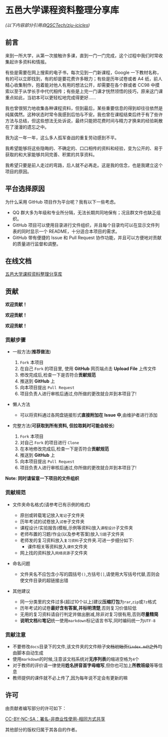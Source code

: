 # 五邑大学课程资料整理分享库

*(以下内容部分引用自[QSCTech/zju-icicles](https://github.com/QSCTech/zju-icicles))*

## 前言

来到一所大学，从第一次接触许多课，直到一门一门完成，这个过程中我们时常收集起许多资料和情报。

有些是需要在网上搜索的电子书，每次见到一门新课程，Google 一下教材名称，有的可以立即找到，有的却是要花费许多眼力；有些是历年试卷或者 A4 纸，前人精心收集制作，抱着能对他人有用的想法公开，却需要在各个群或者 CC98 中摸索以至于从学长手中代代相传；有些是上完一门课才恍然领悟的技巧，原来这门课重点如此，当初本可以更轻松地完成得更好……

我也曾很努力地收集各种课程资料，但到最后，某些重要信息的得到却往往依然是纯属偶然。这种状态时常令我感到后怕与不安。我也曾在课程结束后终于有了些许方法与总结，但这些想法无处诉说，最终只能把花费时间与精力才换来的经验耗散在了漫漫的遗忘之中。

我为这一年一年，这么多人孤军奋战的重复劳动感到不平。

我希望能够将这些隐晦的、不确定的、口口相传的资料和经验，变为公开的、易于获取的和大家能够共同完善、积累的共享资料。

我希望只要是前人走过的弯路，后人就不必再走。这是我的信念，也是我建立这个项目的原因。

## 平台选择原因

为什么采用 GitHub 项目作为平台呢？我有以下一些考虑。

- QQ 群大多为年级和专业所分隔，无法长期共同地保有；况且群文件也缺乏组织。
- GitHub 项目可以使用目录进行文件组织，并且每个目录均可以在显示文件列表的同时显示一个 README，十分适合本项目的需求。
- GitHub 带有便捷的 Issue 和 Pull Request 协作功能，并且可以方便地对贡献的质量进行监督和调整。

## 在线文档

[五邑大学课程资料整理分享库](https://openwyu.github.io/wyu-courses-lib/)

## 贡献

**欢迎贡献！**

**欢迎贡献！**

**欢迎贡献！**

### 贡献步骤

- 一般方法(**推荐做法**)
    1. `Fork` 本项目
    2. 在自己 `Fork` 的项目里, 使用 **GitHub** 网页端点击 **Upload File** 上传文件
    3. 修改完成后,检查一下是否符合**贡献规范**
    4. 推送到 **GitHub** 上
    5. 向本项目提出 `Pull Request`
    6. 项目负责人进行审核后通过,你所做的更改就合并到本项目了!

- 懒人方法
    - 可以将资料通过各网盘链接形式**直接附加在 Issue 中**,由维护者进行添加

- 完整方法(**可获取到所有资料, 但拉取耗时可能会较长**)
    1. `Fork` 本项目
    2. 对自己 `Fork` 的项目进行 `Clone`
    3. 在本地修改完成后,检查一下是否符合**贡献规范**
    4. 推送到 **GitHub** 上
    5. 向本项目提出 `Pull Request`
    6. 项目负责人进行审核后通过,你所做的更改就合并到本项目了!

**Note: 同时请留意一下项目的文件组织**

### 贡献规范

- 文件夹命名格式(请参考已有示例的格式)
    - 原创或转载笔记放入`笔记`子文件夹
    - 历年考试的试卷放入`试卷`子文件夹
    - 课程设计/实验报告(模板,示例等资料)放入`课程设计`子文件夹
    - 老师布置的习题/作业(以及参考答案)放入`习题`子文件夹
    - 老师发的复习资料放入`复习资料`子文件夹.可进一步细分如下:
        - 课件相关等资料放入`课件`文件夹
    - 网上找的资料放入`网络资源`子文件夹

- 命名问题
    - 文件夹名不应包含小写的圆括号`()`,方括号`[]`,请使用大写括号代替,否则会使文件目录的超链接出错

- 其他建议
    - 同一分类里的文件过多(超过10个以上)建议**压缩打包**为`rar`,`zip`或`7z`格式
    - 历年考试的试卷**最好含有答案,并标明清楚**,否则复习价值较低
    - 无用的复习资料请自行判定并做出删减,除非对复习很有用,否则**尽量精简**
    - **说明文档**和**笔记**统一使用`markdown`标记语言书写,同时编码统一为`UTF-8`

### 贡献注意

- 不要修改`docs`目录下的文件,该文件夹的文件~~除了文档初始页(`index.md`)之外~~均由脚本自动生成
- 使用`markdown`的时候,注意该文档系统对**无序列表**的缩进空格为`4`个
- 对于教师的评价请一律使用**姓名拼音首字母缩写**,但你也可加上**所教班级**等等信息
- 教师提供的课件就不必上传了,因为每年说不定会有更新的嘛

## 许可

由贡献者编写部分的许可如下：

[CC-BY-NC-SA：署名-非商业性使用-相同方式共享](https://creativecommons.org/licenses/by-nc-sa/4.0/deed.zh)

其他部分的版权归属于其各自的作者。
